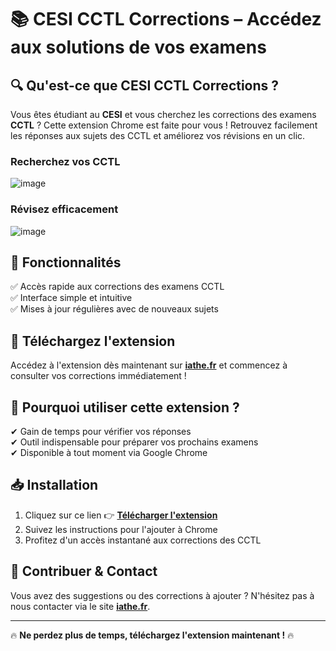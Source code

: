 # 📚 CESI CCTL Corrections – Accédez aux solutions de vos examens

## 🔍 Qu'est-ce que CESI CCTL Corrections ?
Vous êtes étudiant au **CESI** et vous cherchez les corrections des examens **CCTL** ? Cette extension Chrome est faite pour vous ! Retrouvez facilement les réponses aux sujets des CCTL et améliorez vos révisions en un clic.

### **Recherchez vos CCTL**  
![image](https://github.com/user-attachments/assets/d176ef6a-4444-4411-b850-2487d01cc480)  

### **Révisez efficacement**  
![image](https://github.com/user-attachments/assets/33d51486-712a-46dd-b07e-55592bb2ad0a)

## 🚀 Fonctionnalités
✅ Accès rapide aux corrections des examens CCTL  
✅ Interface simple et intuitive  
✅ Mises à jour régulières avec de nouveaux sujets  

## 🔗 Téléchargez l'extension
Accédez à l'extension dès maintenant sur **[iathe.fr](https://iathe.fr)** et commencez à consulter vos corrections immédiatement !

## 🎯 Pourquoi utiliser cette extension ?
✔ Gain de temps pour vérifier vos réponses  
✔ Outil indispensable pour préparer vos prochains examens  
✔ Disponible à tout moment via Google Chrome  

## 📥 Installation
1. Cliquez sur ce lien 👉 **[Télécharger l'extension](https://iathe.fr)**
2. Suivez les instructions pour l'ajouter à Chrome
3. Profitez d'un accès instantané aux corrections des CCTL

## 🤝 Contribuer & Contact
Vous avez des suggestions ou des corrections à ajouter ? N'hésitez pas à nous contacter via le site **[iathe.fr](https://iathe.fr)**.

---

🔥 **Ne perdez plus de temps, téléchargez l'extension maintenant !** 🔥
